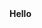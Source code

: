 <html>
  <head>
  </head>
  <body>
    <b>
      Hello
      <b>
    <script>
      var a;
      if(typeof(a)){
        console.log("true")
      }
      else{
        console.log("false")
      }
    </script>
  </body>
</html>
